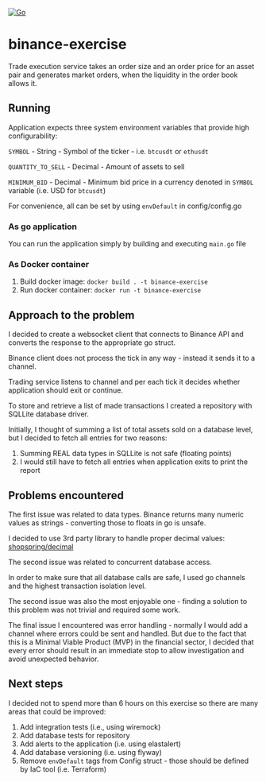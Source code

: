 [![Go](https://github.com/Bartosz-D3V/binance-exercise/actions/workflows/go.yml/badge.svg?branch=master)](https://github.com/Bartosz-D3V/binance-exercise/actions/workflows/go.yml)

# binance-exercise

Trade execution service takes an order size and an order price for an asset pair and generates market
orders, when the liquidity in the order book allows it.

## Running

Application expects three system environment variables that provide high configurability:

`SYMBOL` - String - Symbol of the ticker - i.e. `btcusdt` or `ethusdt`

`QUANTITY_TO_SELL` - Decimal - Amount of assets to sell

`MINIMUM_BID` - Decimal - Minimum bid price in a currency denoted in `SYMBOL` variable (i.e. USD for `btcusdt`)

For convenience, all can be set by using `envDefault` in config/config.go

### As go application

You can run the application simply by building and executing `main.go` file

### As Docker container

1. Build docker image: `docker build . -t binance-exercise`
2. Run docker container: `docker run -t binance-exercise`

## Approach to the problem

I decided to create a websocket client that connects to Binance API and converts the response to the appropriate go
struct.

Binance client does not process the tick in any way - instead it sends it to a channel.

Trading service listens to channel and per each tick it decides whether application should exit or continue.

To store and retrieve a list of made transactions I created a repository with SQLLite database driver.

Initially, I thought of summing a list of total assets sold on a database level, but I decided to fetch all entries for
two reasons:

1. Summing REAL data types in SQLLite is not safe (floating points)
2. I would still have to fetch all entries when application exits to print the report

## Problems encountered

The first issue was related to data types. Binance returns many numeric values as strings - converting those to floats
in go is unsafe.

I decided to use 3rd party library to handle proper decimal
values: [shopspring/decimal](https://github.com/shopspring/decimal)

The second issue was related to concurrent database access.

In order to make sure that all database calls are safe, I used go channels and the highest transaction isolation level.

The second issue was also the most enjoyable one - finding a solution to this problem was not trivial and required some
work.

The final issue I encountered was error handling - normally I would add a channel where errors could be sent and
handled.
But due to the fact that this is a Minimal Viable Product (MVP) in the financial sector, I decided that every error
should result in an immediate stop to allow investigation and avoid unexpected behavior.

## Next steps

I decided not to spend more than 6 hours on this exercise so there are many areas that could be improved:

1. Add integration tests (i.e., using wiremock)
2. Add database tests for repository
3. Add alerts to the application (i.e. using elastalert)
4. Add database versioning (i.e. using flyway)
5. Remove `envDefault` tags from Config struct - those should be defined by IaC tool (i.e. Terraform)
